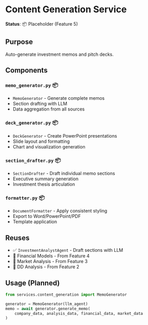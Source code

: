 # Content Generation Service

**Status**: 📦 Placeholder (Feature 5)

## Purpose
Auto-generate investment memos and pitch decks.

## Components

### `memo_generator.py` 📦
- `MemoGenerator` - Generate complete memos
- Section drafting with LLM
- Data aggregation from all sources

### `deck_generator.py` 📦
- `DeckGenerator` - Create PowerPoint presentations
- Slide layout and formatting
- Chart and visualization generation

### `section_drafter.py` 📦
- `SectionDrafter` - Draft individual memo sections
- Executive summary generation
- Investment thesis articulation

### `formatter.py` 📦
- `DocumentFormatter` - Apply consistent styling
- Export to Word/PowerPoint/PDF
- Template application

## Reuses
- ✅ `InvestmentAnalystAgent` - Draft sections with LLM
- 🔄 Financial Models - From Feature 4
- 🔄 Market Analysis - From Feature 3
- 🔄 DD Analysis - From Feature 2

## Usage (Planned)
```python
from services.content_generation import MemoGenerator

generator = MemoGenerator(llm_agent)
memo = await generator.generate_memo(
    company_data, analysis_data, financial_data, market_data
)
```
